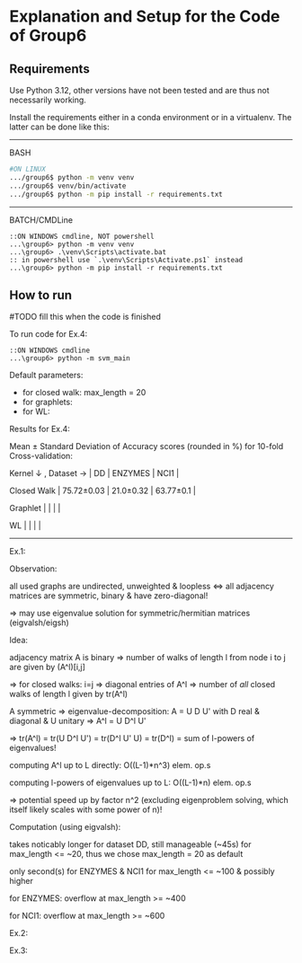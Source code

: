 # Explanation and Setup for the Code of Group6

## Requirements
Use Python 3.12, other versions have not been tested and are thus not necessarily working.

Install the requirements either in a conda environment or in a virtualenv. The latter can be done like this:

---
BASH
```bash 
#ON LINUX
.../group6$ python -m venv venv
.../group6$ venv/bin/activate
.../group6$ python -m pip install -r requirements.txt
```
---
BATCH/CMDLine
```batch 
::ON WINDOWS cmdline, NOT powershell
...\group6> python -m venv venv
...\group6> .\venv\Scripts\activate.bat
:: in powershell use `.\venv\Scripts\Activate.ps1` instead
...\group6> python -m pip install -r requirements.txt
```

## How to run
\#TODO fill this when the code is finished

To run code for Ex.4:
```batch
::ON WINDOWS cmdline
...\group6> python -m svm_main
```

Default parameters:
- for closed walk:  max_length = 20
- for graphlets:    
- for WL:           

Results for Ex.4:

Mean ± Standard Deviation of Accuracy scores (rounded in %) for 10-fold Cross-validation:

Kernel ↓ , Dataset → | DD | ENZYMES | NCI1 |

Closed Walk | 75.72±0.03 | 21.0±0.32 | 63.77±0.1 |

Graphlet |  |  |  |

WL |  |  |  |

---

Ex.1:

Observation:

all used graphs are undirected, unweighted & loopless <=> all adjacency matrices are symmetric, binary & have zero-diagonal!

=> may use eigenvalue solution for symmetric/hermitian matrices (eigvalsh/eigsh)



Idea:

adjacency matrix A is binary => number of walks of length l from node i to j are given by (A^l)[i,j]

=> for closed walks: i=j => diagonal entries of A^l => number of _all_ closed walks of length l given by tr(A^l)

A symmetric => eigenvalue-decomposition: A = U D U' with D real & diagonal & U unitary => A^l = U D^l U' 

=> tr(A^l) = tr(U D^l U') = tr(D^l U' U) = tr(D^l) = sum of l-powers of eigenvalues!

computing A^l up to L directly: O((L-1)*n^3) elem. op.s

computing l-powers of eigenvalues up to L: O((L-1)*n) elem. op.s

=> potential speed up by factor n^2 (excluding eigenproblem solving, which itself likely scales with some power of n)!



Computation (using eigvalsh):

takes noticably longer for dataset DD, still manageable (~45s) for max_length <= ~20, thus we chose max_length = 20 as default

only second(s) for ENZYMES & NCI1 for max_length <= ~100 & possibly higher

for ENZYMES: overflow at max_length >= ~400

for NCI1: overflow at max_length >= ~600



Ex.2:



Ex.3: